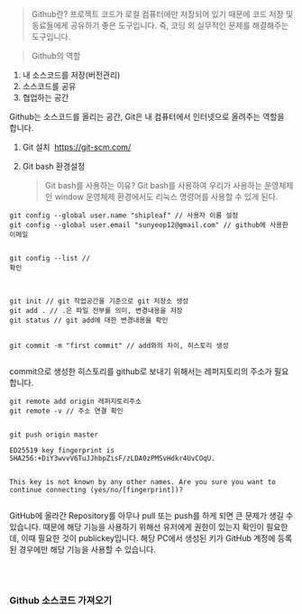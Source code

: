 <blockquote>
<p>Github란?
프로젝트 코드가 로컬 컴퓨터에만 저장되어 있기 때문에 코드 저장 및 동료들에게 공유하기 좋은 도구입니다. 즉, 코딩 외 실무적인 문제를 해결해주는 도구입니다.</p>
</blockquote>
<blockquote>
<p>Github의 역할</p>
</blockquote>
<ol>
<li>내 소스코드를 저장(버전관리)</li>
<li>소스코드를 공유</li>
<li>협업하는 공간</li>
</ol>
<p>Github는 소스코드를 올리는 공간, Git은 내 컴퓨터에서 인터넷으로 올려주는 역할을 합니다.</p>
<ol>
<li><p>Git 설치
<img alt="" src="https://velog.velcdn.com/images/shipleaf/post/7ef61cec-13e4-47e8-b408-66db5acc8916/image.png" />
<a href="https://git-scm.com/">https://git-scm.com/</a></p>
</li>
<li><p>Git bash 환경설정</p>
<blockquote>
<p>Git bash를 사용하는 이유?
Git bash를 사용하여 우리가 사용하는 운영체제인 window 운영체제 환경에서도 리눅스 명령어를 사용할 수 있게 된다.</p>
</blockquote>
</li>
</ol>
<pre><code>git config --global user.name &quot;shipleaf&quot; // 사용자 이름 설정
git config --global user.email &quot;sunyeop12@gmail.com&quot; // github에 사용한 이메일

git config --list // 확인</code></pre><p><img alt="" src="https://velog.velcdn.com/images/shipleaf/post/983ce5ec-b7ec-4452-8907-c59b1c2042af/image.png" /></p>
<pre><code>git init // git 작업공간을 기준으로 git 저장소 생성
git add . // .은 파일 전부를 의미, 변경내용을 저장
git status // git add에 대한 변경내용을 확인</code></pre><p><img alt="" src="https://velog.velcdn.com/images/shipleaf/post/29f3e7d1-236e-4e8f-8ed1-df704f5a30b2/image.png" /></p>
<pre><code>git commit -m &quot;first commit&quot; // add와의 차이, 히스토리 생성</code></pre><p><img alt="" src="https://velog.velcdn.com/images/shipleaf/post/32de1734-51ef-46bb-a1f7-1f5aa73b787d/image.png" />
 commit으로 생성한 히스토리를 github로 보내기 위해서는 레퍼지토리의 주소가 필요합니다.
 <img alt="" src="https://velog.velcdn.com/images/shipleaf/post/3499634b-edc3-4c8b-a395-1350f83282d6/image.png" /></p>
<pre><code>git remote add origin 레퍼지토리주소
git remote -v // 주소 연결 확인</code></pre><p><img alt="" src="https://velog.velcdn.com/images/shipleaf/post/69e422c6-ac4e-4294-9c54-3c946c871cca/image.png" /></p>
<pre><code>git push origin master</code></pre><pre><code class="language-The">ED25519 key fingerprint is SHA256:+DiY3wvvV6TuJJhbpZisF/zLDA0zPMSvHdkr4UvCOqU.
This key is not known by any other names.
Are you sure you want to continue connecting (yes/no/[fingerprint])?</code></pre>
<p>GitHub에 올라간 Repository를 아무나 pull 또는 push를 하게 되면 큰 문제가 생길 수 있습니다. 때문에 해당 기능을 사용하기 위해선 유저에게 권한이 있는지 확인이 필요한데, 이때 필요한 것이 publickey입니다. 해당 PC에서 생성된 키가 GitHub 계정에 등록된 경우에만 해당 기능을 사용할 수 있습니다.</p>
<p><img alt="" src="https://velog.velcdn.com/images/shipleaf/post/44c5d7a3-3c62-4030-8c31-03320049b870/image.png" /></p>
<p><img alt="" src="https://velog.velcdn.com/images/shipleaf/post/cbedd64d-4ab1-453b-9c34-3e1ccaee0555/image.png" />
<img alt="" src="https://velog.velcdn.com/images/shipleaf/post/b94139ae-c256-4896-b9e3-26e65e1ab1d2/image.png" /></p>
<h3 id="github-소스코드-가져오기">Github 소스코드 가져오기</h3>
<p><img alt="" src="https://velog.velcdn.com/images/shipleaf/post/233dec46-7ad7-4458-8a6a-192f3d2be458/image.png" />
<img alt="" src="https://velog.velcdn.com/images/shipleaf/post/690ee39f-bc71-4c58-9787-57e7e26e5045/image.png" /></p>